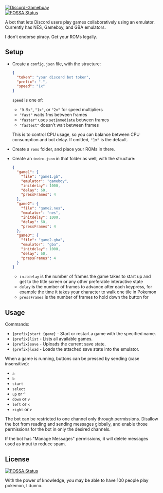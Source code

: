[![Discord-Gamebuay](https://github-readme-stats.vercel.app/api/pin/?username=navaneethkm004&repo=Discord-Gamebuay&theme=dark)](https://github.com/navaneethkm004/Discord-Gamebuay)<br/>
[![FOSSA Status](https://app.fossa.com/api/projects/git%2Bgithub.com%2Fnavaneethkm004%2FDiscord-Gamebuay.svg?type=shield)](https://app.fossa.com/projects/git%2Bgithub.com%2Fnavaneethkm004%2FDiscord-Gamebuay?ref=badge_shield)


A bot that lets Discord users play games collaboratively using an emulator.  
Currently has NES, Gameboy, and GBA emulators.

I don't endorse piracy. Get your ROMs legally.

## Setup

- Create a `config.json` file, with the structure:
  ```json
  {
    "token": "your discord bot token",
    "prefix": "-",
    "speed": "1x"
  }
  ```
  `speed` is one of:
  - `"0.5x"`, `"1x"`, or `"2x"` for speed multipliers
  - `"fast"` waits 1ms between frames
  - `"faster"` uses `setImmediate` between frames
  - `"fastest"` doesn't wait between frames
  
  This is to control CPU usage, so you can balance between CPU consumption and bot delay. If omitted, `"1x"` is the default.
- Create a `roms` folder, and place your ROMs in there.
- Create an `index.json` in that folder as well, with the structure:
  ```json
  {
    "game1": {
      "file": "game1.gb",
      "emulator": "gameboy",
      "initdelay": 1000,
      "delay": 60,
      "pressFrames": 4
    },
    "game2": {
      "file": "game2.nes",
      "emulator": "nes",
      "initdelay": 1000,
      "delay": 60,
      "pressFrames": 4
    },
    "game3": {
      "file": "game2.gba",
      "emulator": "gba",
      "initdelay": 1000,
      "delay": 60,
      "pressFrames": 4
    }
  }
  ```
  - `initdelay` is the number of frames the game takes to start up and get to the title screen or any other preferable interactive state
  - `delay` is the number of frames to advance after each keypress, for example the time it takes your character to walk one tile in Pokemon
  - `pressFrames` is the number of frames to hold down the button for

## Usage

Commands:
- `{prefix}start {game}` - Start or restart a game with the specified name.
- `{prefix}list` - Lists all available games.
- `{prefix}save` - Uploads the current save state.
- `{prefix}load` - Loads the attached save state into the emulator.

When a game is running, buttons can be pressed by sending (case insensitive):
- `a`
- `b`
- `start`
- `select`
- `up` or `^`
- `down` or `v`
- `left` or `<`
- `right` or `>`

The bot can be restricted to one channel only through permissions. Disallow the bot from reading and sending messages globally, and enable those permissions for the bot in only the desired channels.

If the bot has "Manage Messages" permissions, it will delete messages used as input to reduce spam.


## License
[![FOSSA Status](https://app.fossa.com/api/projects/git%2Bgithub.com%2Fnavaneethkm004%2FDiscord-Gamebuay.svg?type=large)](https://app.fossa.com/projects/git%2Bgithub.com%2Fnavaneethkm004%2FDiscord-Gamebuay?ref=badge_large)

With the power of knowledge, you may be able to have 100 people play pokemon, I dunno.
